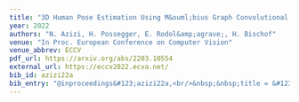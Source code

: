 ```yaml
---
title: "3D Human Pose Estimation Using M&ouml;bius Graph Convolutional Networks"
year: 2022
authors: "N. Azizi, H. Possegger, E. Rodol&amp;agrave;, H. Bischof"
venue: "In Proc. European Conference on Computer Vision"
venue_abbrev: ECCV
pdf_url: https://arxiv.org/abs/2203.10554
external_url: https://eccv2022.ecva.net/
bib_id: azizi22a
bib_entry: "@inproceedings&#123;azizi22a,<br/>&nbsp;&nbsp;title = &#123;&#123;3D Human Pose Estimation Using M&#92;&quot;&#123;o&#125;bius Graph Convolutional Networks&#125;&#125;,<br/>&nbsp;&nbsp;author = &#123;Niloofar Azizi and Horst Possegger and Emanuele Rodol&#92;`&#123;a&#125; and Horst Bischof&#125;,<br/>&nbsp;&nbsp;booktitle = &#123;Proc. European Conference on Computer Vision (ECCV)&#125;,<br/>&nbsp;&nbsp;year = &#123;2022&#125;<br/>&#125;"
---
```


